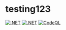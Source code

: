 # testing123

[![.NET](https://github.com/hognefossland/testing123/actions/workflows/dotnet.yml/badge.svg)](https://github.com/hognefossland/testing123/actions/workflows/dotnet.yml)
[![.NET](https://github.com/hognefossland/testing123/actions/workflows/dotnet.yml/badge.svg)](https://github.com/hognefossland/testing123/actions/workflows/dotnet.yml)
[![CodeQL](https://github.com/hognefossland/testing123/actions/workflows/codeql-analysis.yml/badge.svg)](https://github.com/hognefossland/testing123/actions/workflows/codeql-analysis.yml)
